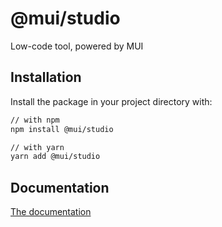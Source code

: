 # @mui/studio

Low-code tool, powered by MUI

## Installation

Install the package in your project directory with:

```sh
// with npm
npm install @mui/studio

// with yarn
yarn add @mui/studio
```

## Documentation

[The documentation](./docs)
